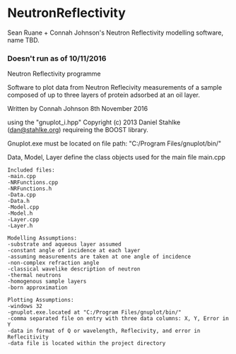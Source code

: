 # NeutronReflectivity
Sean Ruane + Connah Johnson's Neutron Reflectivity modelling software, name TBD.


### Doesn't run as of 10/11/2016 ###

Neutron Reflectivity programme

Software to plot data from Neutron Reflecivity measurements of a sample
composed of up to three layers of protein adsorbed at an oil layer.

Written by Connah Johnson 8th November 2016

using the "gnuplot_i.hpp" Copyright (c) 2013 Daniel Stahlke (dan@stahlke.org)
requireing the BOOST library.

Gnuplot.exe must be located on file path:
"C:/Program Files/gnuplot/bin/"

Data, Model, Layer define the class objects used for the main file
main.cpp

    Included files:
    -main.cpp
    -NRFunctions.cpp
    -NRFunctions.h
    -Data.cpp
    -Data.h
    -Model.cpp
    -Model.h
    -Layer.cpp
    -Layer.h

    Modelling Assumptions:
    -substrate and aqueous layer assumed
    -constant angle of incidence at each layer
    -assuming measurements are taken at one angle of incidence
    -non-complex refraction angle
    -classical wavelike description of neutron
    -thermal neutrons
    -homogenous sample layers
    -born approximation

    Plotting Assumptions:
    -windows 32
    -gnuplot.exe.located at "C:/Program Files/gnuplot/bin/"
    -comma separated file on entry with three data columns: X, Y, Error in Y
    -data in format of Q or wavelength, Reflecivity, and error in Reflecitivity
    -data file is located within the project directory

